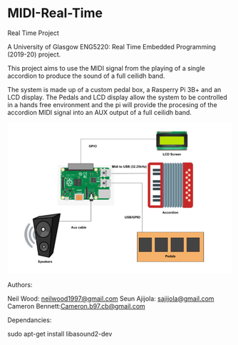 # MIDI-Real-Time
Real Time Project

A University of Glasgow ENG5220: Real Time Embedded Programming (2019-20) project.

This project aims to use the MIDI signal from the playing of a single accordion to produce the sound of a full ceilidh band. 
 
The system is made up of a custom pedal box, a Rasperry Pi 3B+ and an LCD display. The Pedals and LCD display allow the system to be controlled in a hands free environment and the pi will provide the procesing of the accordion MIDI signal into an AUX output of a full ceilidh band.

![High level system architecture](/Documentation/systemArchitecture.PNG)

Authors:

Neil Wood: neilwood1997@gmail.com
Seun Ajijola: sajijola@gmail.com
Cameron Bennett:Cameron.b97.cb@gmail.com

Dependancies:

sudo apt-get install libasound2-dev
